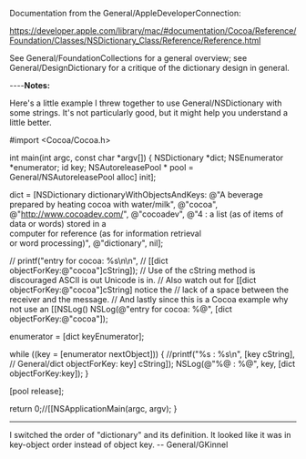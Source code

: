 Documentation from the General/AppleDeveloperConnection:

https://developer.apple.com/library/mac/#documentation/Cocoa/Reference/Foundation/Classes/NSDictionary_Class/Reference/Reference.html

See General/FoundationCollections for a general overview; see General/DesignDictionary for a critique of the dictionary design in general.

----**Notes:**

Here's a little example I threw together to use General/NSDictionary with some strings.  It's not particularly good, but it might help you understand a little better.
    
 #import <Cocoa/Cocoa.h>
 
 int main(int argc, const char *argv[])
 {
   NSDictionary *dict;
   NSEnumerator *enumerator;
   id key;
   NSAutoreleasePool * pool = General/NSAutoreleasePool alloc] init];
   
   dict = [NSDictionary dictionaryWithObjectsAndKeys:
           @"A beverage prepared by heating cocoa with water/milk",
           @"cocoa",
           @"http://www.cocoadev.com/",
           @"cocoadev",
           @"4 : a list (as of items of data or words) stored in a \
           computer for reference (as for information retrieval \
           or word processing)",
           @"dictionary",
           nil];
   
   // printf("entry for cocoa: %s\n\n",
   //        [[dict objectForKey:@"cocoa"]cString]);
   // Use of the cString method is discouraged ASCII is out Unicode is in.
   // Also watch out for [[dict objectForKey:@"cocoa"]cString] notice the
   // lack of a space between the receiver and the message.
   // And lastly since this is a Cocoa example why not use an [[NSLog()
   NSLog(@"entry for cocoa: %@", [dict objectForKey:@"cocoa"]);
   
   enumerator = [dict keyEnumerator];
   
   while ((key = [enumerator nextObject])) {
     //printf("%s : %s\n", [key cString],
     //        General/dict objectForKey: key] cString]);
     NSLog(@"%@ : %@", key, [dict objectForKey:key]);
   }
   
   [pool release];
   
   return 0;//[[NSApplicationMain(argc, argv);
 }


----
I switched the order of "dictionary" and its definition. It looked like it was in key-object order instead of object key. -- General/GKinnel